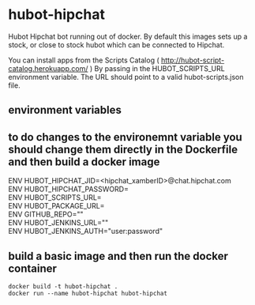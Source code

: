 # hubot-hipchat

Hubot Hipchat bot running out of docker. By default this images sets up a stock,
or close to stock hubot which can be connected to Hipchat.

You can install apps from the Scripts Catalog ( http://hubot-script-catalog.herokuapp.com/ )
By passing in the HUBOT_SCRIPTS_URL environment variable. The URL should point to a valid hubot-scripts.json file.

##  environment variables
## to do changes to the environemnt variable you should change them directly in the Dockerfile and then build a docker image
ENV   HUBOT_HIPCHAT_JID=<hipchat_xamberID>@chat.hipchat.com <br>
ENV   HUBOT_HIPCHAT_PASSWORD=<hipchatPW> <br>
ENV   HUBOT_SCRIPTS_URL= <br>
ENV   HUBOT_PACKAGE_URL= <br>
ENV   GITHUB_REPO="" <br>
ENV   HUBOT_JENKINS_URL="<jenkinsURL>" <br>
ENV   HUBOT_JENKINS_AUTH="user:password" <br>

## build a basic image and then run the docker container

```Shell
docker build -t hubot-hipchat .
docker run --name hubot-hipchat hubot-hipchat
```
